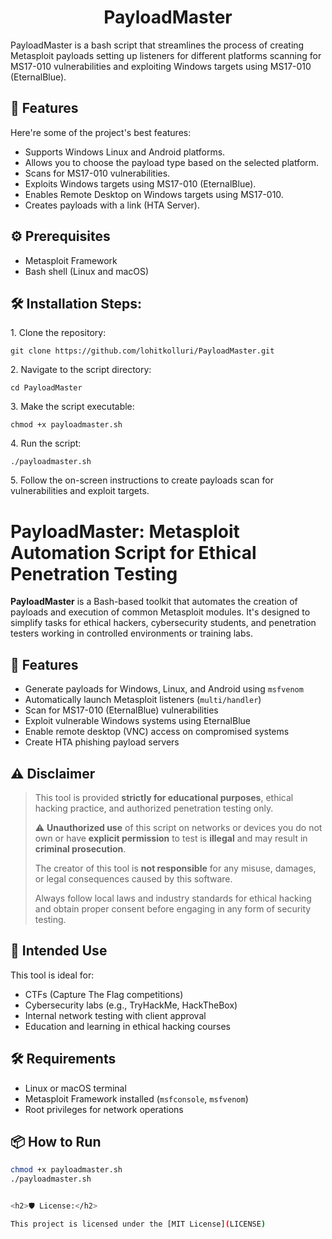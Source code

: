 <h1 align="center" id="title">PayloadMaster</h1>

<p id="description">PayloadMaster is a bash script that streamlines the process of creating Metasploit payloads setting up listeners for different platforms scanning for MS17-010 vulnerabilities and exploiting Windows targets using MS17-010 (EternalBlue).</p>

  
  
<h2>🧐 Features</h2>

Here're some of the project's best features:

*   Supports Windows Linux and Android platforms.
*   Allows you to choose the payload type based on the selected platform.
*   Scans for MS17-010 vulnerabilities.
*   Exploits Windows targets using MS17-010 (EternalBlue).
*   Enables Remote Desktop on Windows targets using MS17-010.
*   Creates payloads with a link (HTA Server).

<h2>⚙️ Prerequisites</h2>

* Metasploit Framework
* Bash shell (Linux and macOS)

<h2>🛠️ Installation Steps:</h2>

<p>1. Clone the repository:</p>

```
git clone https://github.com/lohitkolluri/PayloadMaster.git
```

<p>2. Navigate to the script directory:</p>

```
cd PayloadMaster
```

<p>3. Make the script executable:</p>

```
chmod +x payloadmaster.sh
```

<p>4. Run the script:</p>

```
./payloadmaster.sh
```

<p>5. Follow the on-screen instructions to create payloads scan for vulnerabilities and exploit targets.</p>

# PayloadMaster: Metasploit Automation Script for Ethical Penetration Testing

**PayloadMaster** is a Bash-based toolkit that automates the creation of payloads and execution of common Metasploit modules. It's designed to simplify tasks for ethical hackers, cybersecurity students, and penetration testers working in controlled environments or training labs.

## 🚀 Features

- Generate payloads for Windows, Linux, and Android using `msfvenom`
- Automatically launch Metasploit listeners (`multi/handler`)
- Scan for MS17-010 (EternalBlue) vulnerabilities
- Exploit vulnerable Windows systems using EternalBlue
- Enable remote desktop (VNC) access on compromised systems
- Create HTA phishing payload servers

## ⚠️ Disclaimer

> This tool is provided **strictly for educational purposes**, ethical hacking practice, and authorized penetration testing only.
>
> ⚠️ **Unauthorized use** of this script on networks or devices you do not own or have **explicit permission** to test is **illegal** and may result in **criminal prosecution**.
>
> The creator of this tool is **not responsible** for any misuse, damages, or legal consequences caused by this software.
>
> Always follow local laws and industry standards for ethical hacking and obtain proper consent before engaging in any form of security testing.

## 🧪 Intended Use

This tool is ideal for:
- CTFs (Capture The Flag competitions)
- Cybersecurity labs (e.g., TryHackMe, HackTheBox)
- Internal network testing with client approval
- Education and learning in ethical hacking courses

## 🛠️ Requirements

- Linux or macOS terminal
- Metasploit Framework installed (`msfconsole`, `msfvenom`)
- Root privileges for network operations

## 📦 How to Run

```bash
chmod +x payloadmaster.sh
./payloadmaster.sh


<h2>🛡️ License:</h2>

This project is licensed under the [MIT License](LICENSE)
